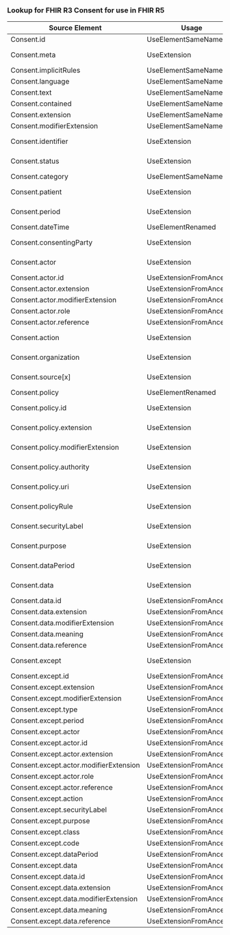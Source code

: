 ### Lookup for FHIR R3 Consent for use in FHIR R5

| Source Element | Usage | Target |
| -------------- | ----- | ------ |
| Consent.id | UseElementSameName | Consent.id |
| Consent.meta | UseExtension | http://hl7.org/fhir/3.0/StructureDefinition/extension-Consent.meta |
| Consent.implicitRules | UseElementSameName | Consent.implicitRules |
| Consent.language | UseElementSameName | Consent.language |
| Consent.text | UseElementSameName | Consent.text |
| Consent.contained | UseElementSameName | Consent.contained |
| Consent.extension | UseElementSameName | Consent.extension |
| Consent.modifierExtension | UseElementSameName | Consent.modifierExtension |
| Consent.identifier | UseExtension | http://hl7.org/fhir/3.0/StructureDefinition/extension-Consent.identifier |
| Consent.status | UseExtension | http://hl7.org/fhir/3.0/StructureDefinition/extension-Consent.status |
| Consent.category | UseElementSameName | Consent.category |
| Consent.patient | UseExtension | http://hl7.org/fhir/3.0/StructureDefinition/extension-Consent.patient |
| Consent.period | UseExtension | http://hl7.org/fhir/3.0/StructureDefinition/extension-Consent.period |
| Consent.dateTime | UseElementRenamed | Consent.date |
| Consent.consentingParty | UseExtension | http://hl7.org/fhir/3.0/StructureDefinition/extension-Consent.consentingParty |
| Consent.actor | UseExtension | http://hl7.org/fhir/3.0/StructureDefinition/extension-Consent.actor |
| Consent.actor.id | UseExtensionFromAncestor | - |
| Consent.actor.extension | UseExtensionFromAncestor | - |
| Consent.actor.modifierExtension | UseExtensionFromAncestor | - |
| Consent.actor.role | UseExtensionFromAncestor | - |
| Consent.actor.reference | UseExtensionFromAncestor | - |
| Consent.action | UseExtension | http://hl7.org/fhir/3.0/StructureDefinition/extension-Consent.action |
| Consent.organization | UseExtension | http://hl7.org/fhir/3.0/StructureDefinition/extension-Consent.organization |
| Consent.source[x] | UseExtension | http://hl7.org/fhir/3.0/StructureDefinition/extension-Consent.source |
| Consent.policy | UseElementRenamed | Consent.policyBasis |
| Consent.policy.id | UseExtension | http://hl7.org/fhir/3.0/StructureDefinition/extension-Consent.policy.id |
| Consent.policy.extension | UseExtension | http://hl7.org/fhir/3.0/StructureDefinition/extension-Consent.policy.extension |
| Consent.policy.modifierExtension | UseExtension | http://hl7.org/fhir/3.0/StructureDefinition/extension-Consent.policy.modifierExtension |
| Consent.policy.authority | UseExtension | http://hl7.org/fhir/3.0/StructureDefinition/extension-Consent.policy.authority |
| Consent.policy.uri | UseExtension | http://hl7.org/fhir/3.0/StructureDefinition/extension-Consent.policy.uri |
| Consent.policyRule | UseExtension | http://hl7.org/fhir/3.0/StructureDefinition/extension-Consent.policyRule |
| Consent.securityLabel | UseExtension | http://hl7.org/fhir/3.0/StructureDefinition/extension-Consent.securityLabel |
| Consent.purpose | UseExtension | http://hl7.org/fhir/3.0/StructureDefinition/extension-Consent.purpose |
| Consent.dataPeriod | UseExtension | http://hl7.org/fhir/3.0/StructureDefinition/extension-Consent.dataPeriod |
| Consent.data | UseExtension | http://hl7.org/fhir/3.0/StructureDefinition/extension-Consent.data |
| Consent.data.id | UseExtensionFromAncestor | - |
| Consent.data.extension | UseExtensionFromAncestor | - |
| Consent.data.modifierExtension | UseExtensionFromAncestor | - |
| Consent.data.meaning | UseExtensionFromAncestor | - |
| Consent.data.reference | UseExtensionFromAncestor | - |
| Consent.except | UseExtension | http://hl7.org/fhir/3.0/StructureDefinition/extension-Consent.except |
| Consent.except.id | UseExtensionFromAncestor | - |
| Consent.except.extension | UseExtensionFromAncestor | - |
| Consent.except.modifierExtension | UseExtensionFromAncestor | - |
| Consent.except.type | UseExtensionFromAncestor | - |
| Consent.except.period | UseExtensionFromAncestor | - |
| Consent.except.actor | UseExtensionFromAncestor | - |
| Consent.except.actor.id | UseExtensionFromAncestor | - |
| Consent.except.actor.extension | UseExtensionFromAncestor | - |
| Consent.except.actor.modifierExtension | UseExtensionFromAncestor | - |
| Consent.except.actor.role | UseExtensionFromAncestor | - |
| Consent.except.actor.reference | UseExtensionFromAncestor | - |
| Consent.except.action | UseExtensionFromAncestor | - |
| Consent.except.securityLabel | UseExtensionFromAncestor | - |
| Consent.except.purpose | UseExtensionFromAncestor | - |
| Consent.except.class | UseExtensionFromAncestor | - |
| Consent.except.code | UseExtensionFromAncestor | - |
| Consent.except.dataPeriod | UseExtensionFromAncestor | - |
| Consent.except.data | UseExtensionFromAncestor | - |
| Consent.except.data.id | UseExtensionFromAncestor | - |
| Consent.except.data.extension | UseExtensionFromAncestor | - |
| Consent.except.data.modifierExtension | UseExtensionFromAncestor | - |
| Consent.except.data.meaning | UseExtensionFromAncestor | - |
| Consent.except.data.reference | UseExtensionFromAncestor | - |
